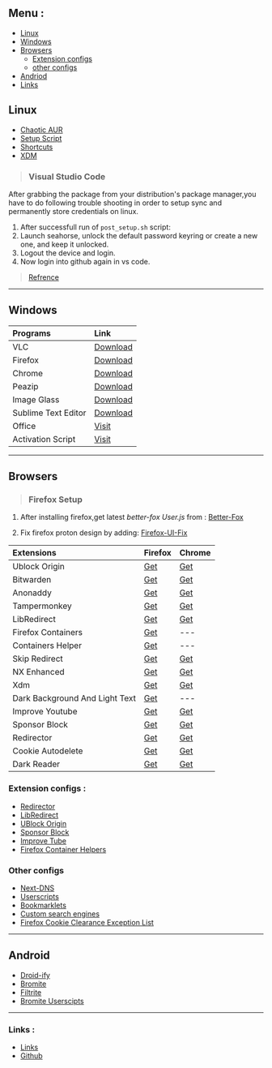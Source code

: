 ## Menu :
- [Linux](#linux)
- [Windows](#windows)
- [Browsers](#browsers)
  - [Extension configs](#extension-configs-) 
  - [other configs](#other-configs)
- [Andriod](#android)
- [Links](#links)

## Linux
- [Chaotic AUR](https://github.com/chaotic-aur)
- [Setup Script](https://raw.githubusercontent.com/fynks/configs/main/setup/setup.sh)
- [Shortcuts](https://raw.githubusercontent.com/fynks/configs/main/setup/custom_shortcuts)
- [XDM](https://github.com/subhra74/xdm-experimental-binaries/tags)

> ### Visual Studio Code

After grabbing the package from your distribution's package manager,you have to do following trouble shooting in order to setup sync and permanently store credentials on linux.

1. After successfull run of ```post_setup.sh``` script:
2. Launch seahorse, unlock the default password keyring or create a new one, and keep it unlocked.
3. Logout the device and login.
4. Now login into github again in vs code.

> [Refrence](https://code.visualstudio.com/docs/editor/settings-sync#_linux)


---
## Windows
|**Programs**                |**Link**                                                                      |
|:------------------------------|:---------------------------------------------------------------------------------|
|VLC                |[Download](https://www.videolan.org/vlc/download-windows.html)             |
|Firefox                |[Download](https://download.mozilla.org/?product=firefox-latest-ssl&os=win64&lang=en-US)             |
|Chrome                |[Download](https://www.google.com/intl/en/chrome/?standalone=1)             |
|Peazip                |[Download](https://github.com/peazip/PeaZip/releases/latest)             |
|Image Glass                |[Download](https://github.com/d2phap/ImageGlass/releases)             |
|Sublime Text Editor                |[Download](https://www.sublimetext.com/download_thanks?target=win-x64)             |
|Office                |[Visit](https://massgrave.dev/genuine-installation-media.html)             |
|Activation Script                |[Visit](https://github.com/massgravel/Microsoft-Activation-Scripts)             |

---
## Browsers

> ### Firefox Setup

1. After installing firefox,get latest _better-fox User.js_ from :
[Better-Fox](https://github.com/yokoffing/Better-Fox/blob/master/user.js)

1. Fix firefox proton design by adding: 
[Firefox-UI-Fix](https://github.com/black7375/Firefox-UI-Fix/releases/latest)

|**Extensions**                |**Firefox**                                                                      |**Chrome**                                                                                                 |
|:------------------------------|:---------------------------------------------------------------------------------|:-----------------------------------------------------------------------------------------------------------|
|Ublock Origin                 |[Get](https://addons.mozilla.org/en-GB/firefox/addon/ublock-origin/)             |[Get](https://chrome.google.com/webstore/detail/ublock-origin/cjpalhdlnbpafiamejdnhcphjbkeiagm)            |
|Bitwarden                     |[Get](https://addons.mozilla.org/en-US/firefox/addon/bitwarden-password-manager/)|[Get](https://chrome.google.com/webstore/detail/bitwarden-free-password-m/nngceckbapebfimnlniiiahkandclblb)|
|Anonaddy                      |[Get](https://addons.mozilla.org/en-GB/firefox/addon/anonaddy/)                  |[Get](https://chrome.google.com/webstore/detail/anonaddy-anonymous-email/iadbdpnoknmbdeolbapdackdcogdmjpe) |
|Tampermonkey                  |[Get](https://addons.mozilla.org/en-US/firefox/addon/tampermonkey/)              |[Get](https://chrome.google.com/webstore/detail/tampermonkey/dhdgffkkebhmkfjojejmpbldmpobfkfo)             |
|LibRedirect                 |[Get](https://addons.mozilla.org/firefox/addon/libredirect/)             |[Get](https://github.com/libredirect/libredirect/blob/master/chromium.md)            |
|Firefox Containers            |[Get](https://addons.mozilla.org/en-US/firefox/addon/multi-account-containers/)  | --- |
|Containers  Helper|[Get](https://addons.mozilla.org/en-US/firefox/addon/containers-helper/)  |  --- |           
|Skip Redirect                 |[Get](https://addons.mozilla.org/en-US/firefox/addon/skip-redirect/)             |[Get](https://chrome.google.com/webstore/detail/skip-redirect/jaoafjdoijdconemdmodhbfpianehlon)            |
|NX Enhanced                           |[Get](https://addons.mozilla.org/addon/nx-enhanced)       |[Get](https://chrome.google.com/webstore/detail/nx-enhanced/ljimbekophocjbnphldoaidgkkaojcfo)  |
|Xdm                           |[Get](https://addons.mozilla.org/en-US/firefox/addon/xdm-browser-monitor-v8/)       |[Get](https://subhra74.github.io/xdm/redirect.html?target=chrome&version=8.0)  |
|Dark Background And Light Text|[Get](https://addons.mozilla.org/en-US/firefox/addon/dark-background-light-text/)|---                                                                                                        |
|Improve Youtube               |[Get](https://addons.mozilla.org/en-US/firefox/addon/youtube-addon/)             |[Get](https://chrome.google.com/webstore/detail/improve-youtube-video-you/bnomihfieiccainjcjblhegjgglakjdd)|
|Sponsor Block               |[Get](https://addons.mozilla.org/en-US/firefox/addon/sponsorblock/)             |[Get](https://chrome.google.com/webstore/detail/mnjggcdmjocbbbhaepdhchncahnbgone)|
|Redirector                    |[Get](https://addons.mozilla.org/en-US/firefox/addon/redirector/)                |[Get](https://chrome.google.com/webstore/detail/redirector/ocgpenflpmgnfapjedencafcfakcekcd)               |
|Cookie Autodelete             |[Get](https://addons.mozilla.org/en-US/firefox/addon/cookie-autodelete/)         |[Get](https://chrome.google.com/webstore/detail/cookie-autodelete/fhcgjolkccmbidfldomjliifgaodjagh/)       |
|Dark Reader                   |[Get](https://addons.mozilla.org/en-US/firefox/addon/darkreader/)                |[Get](https://chrome.google.com/webstore/detail/dark-reader/eimadpbcbfnmbkopoojfekhnkhdbieeh)              |

### Extension configs :
- [Redirector](https://raw.githubusercontent.com/fynks/configs/main/browsers/extensions/Redirector.json)
- [LibRedirect](https://raw.githubusercontent.com/fynks/configs/main/browsers/extensions/libredirect-settings.json)
- [UBlock Origin](https://raw.githubusercontent.com/fynks/configs/main/browsers/extensions/u_block_origin_configs.txt)
- [Sponsor Block](https://raw.githubusercontent.com/fynks/configs/main/browsers/extensions/SponsorBlockConfig.json)
- [Improve Tube](https://raw.githubusercontent.com/fynks/configs/main/browsers/extensions/improvedtube.txt)
- [Firefox Container Helpers](https://raw.githubusercontent.com/fynks/configs/main/browsers/extensions/containers.json)
  
### Other configs
- [Next-DNS](https://raw.githubusercontent.com/fynks/configs/main/setup/nextdns_config.json)
- [Userscripts](https://github.com/fynks/userscripts)
- [Bookmarklets](https://github.com/fynks/configs/blob/main/browsers/bookmarklets.md)
- [Custom search engines](https://mycroftproject.com/)
- [Firefox Cookie Clearance Exception List](https://raw.githubusercontent.com/fynks/configs/main/browsers/firefox_cookie_clearance_exception_list.md)


---

## Android
- [Droid-ify](https://github.com/Iamlooker/Droid-ify/releases/latest)
-  [Bromite](https://github.com/uazo/bromite-buildtools/releases/latest)
- [Filtrite](https://github.com/fynks/filtrite)
- [Bromite Userscipts](https://github.com/xarantolus/bromite-userscripts/releases/latest)



---
### Links :
- [Links](https://github.com/fynks/things/blob/main/links.md)
- [Github](https://github.com/fynks/configs)
